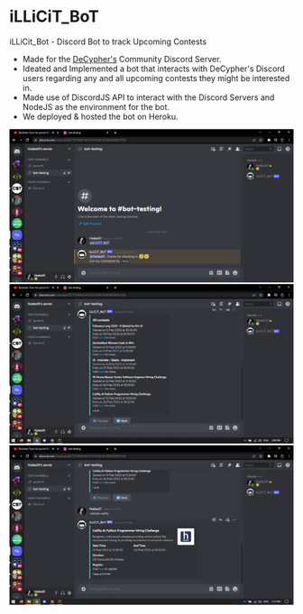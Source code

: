 # iLLiCiT_BoT
iLLiCit_Bot - Discord Bot to track Upcoming Contests
- Made for the [DeCypher's](https://github.com/WeAreDeCypher) Community Discord Server.
- Ideated and Implemented a bot that interacts with DeCypher's Discord users regarding any and all upcoming contests they might be interested in.
- Made use of DiscordJS API to interact with the Discord Servers and NodeJS as the environment for the bot.
- We deployed & hosted the bot on Heroku.

![Bot in Action](img/1.jpg) ![Bot in Action](img/2.jpg)
![Bot in Action](img/3.jpg)

